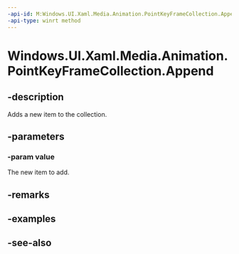 ```yaml
---
-api-id: M:Windows.UI.Xaml.Media.Animation.PointKeyFrameCollection.Append(Windows.UI.Xaml.Media.Animation.PointKeyFrame)
-api-type: winrt method
---
```


<!-- Method syntax
public void Append(Windows.UI.Xaml.Media.Animation.PointKeyFrame value)
-->

# Windows.UI.Xaml.Media.Animation.PointKeyFrameCollection.Append

## -description
Adds a new item to the collection.



## -parameters
### -param value
The new item to add.

## -remarks

## -examples

## -see-also
